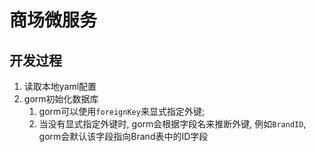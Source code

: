 # 商场微服务
## 开发过程
1. 读取本地yaml配置
2. gorm初始化数据库
   1. gorm可以使用`foreignKey`来显式指定外键;
   2. 当没有显式指定外键时, gorm会根据字段名来推断外键, 例如`BrandID`, gorm会默认该字段指向Brand表中的ID字段